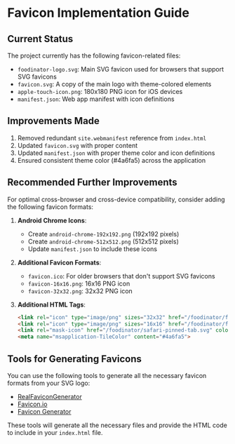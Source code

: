 # Favicon Implementation Guide

## Current Status
The project currently has the following favicon-related files:
- `foodinator-logo.svg`: Main SVG favicon used for browsers that support SVG favicons
- `favicon.svg`: A copy of the main logo with theme-colored elements
- `apple-touch-icon.png`: 180x180 PNG icon for iOS devices
- `manifest.json`: Web app manifest with icon definitions

## Improvements Made
1. Removed redundant `site.webmanifest` reference from `index.html`
2. Updated `favicon.svg` with proper content
3. Updated `manifest.json` with proper theme color and icon definitions
4. Ensured consistent theme color (#4a6fa5) across the application

## Recommended Further Improvements
For optimal cross-browser and cross-device compatibility, consider adding the following favicon formats:

1. **Android Chrome Icons**:
   - Create `android-chrome-192x192.png` (192x192 pixels)
   - Create `android-chrome-512x512.png` (512x512 pixels)
   - Update `manifest.json` to include these icons

2. **Additional Favicon Formats**:
   - `favicon.ico`: For older browsers that don't support SVG favicons
   - `favicon-16x16.png`: 16x16 PNG icon
   - `favicon-32x32.png`: 32x32 PNG icon

3. **Additional HTML Tags**:
   ```html
   <link rel="icon" type="image/png" sizes="32x32" href="/foodinator/favicon-32x32.png">
   <link rel="icon" type="image/png" sizes="16x16" href="/foodinator/favicon-16x16.png">
   <link rel="mask-icon" href="/foodinator/safari-pinned-tab.svg" color="#4a6fa5">
   <meta name="msapplication-TileColor" content="#4a6fa5">
   ```

## Tools for Generating Favicons
You can use the following tools to generate all the necessary favicon formats from your SVG logo:
- [RealFaviconGenerator](https://realfavicongenerator.net/)
- [Favicon.io](https://favicon.io/)
- [Favicon Generator](https://www.favicon-generator.org/)

These tools will generate all the necessary files and provide the HTML code to include in your `index.html` file.